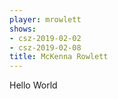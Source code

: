 ```yaml
---
player: mrowlett
shows:
- csz-2019-02-02
- csz-2019-02-08
title: McKenna Rowlett
---
```


Hello World
